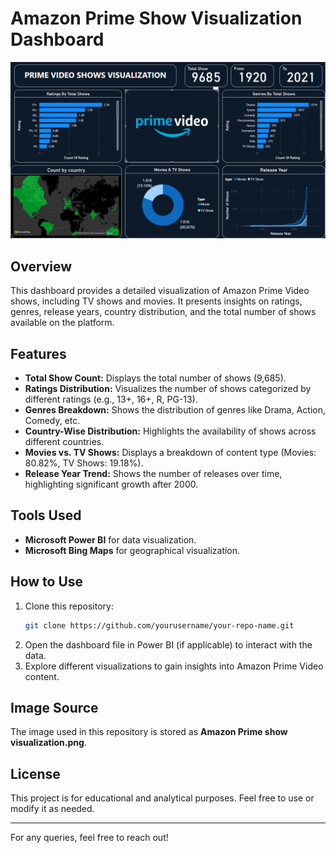 # Amazon Prime Show Visualization Dashboard

![Amazon Prime Show Visualization](Amazon%20Prime%20show%20visualization.png)

## Overview
This dashboard provides a detailed visualization of Amazon Prime Video shows, including TV shows and movies. It presents insights on ratings, genres, release years, country distribution, and the total number of shows available on the platform.

## Features
- **Total Show Count:** Displays the total number of shows (9,685).
- **Ratings Distribution:** Visualizes the number of shows categorized by different ratings (e.g., 13+, 16+, R, PG-13).
- **Genres Breakdown:** Shows the distribution of genres like Drama, Action, Comedy, etc.
- **Country-Wise Distribution:** Highlights the availability of shows across different countries.
- **Movies vs. TV Shows:** Displays a breakdown of content type (Movies: 80.82%, TV Shows: 19.18%).
- **Release Year Trend:** Shows the number of releases over time, highlighting significant growth after 2000.

## Tools Used
- **Microsoft Power BI** for data visualization.
- **Microsoft Bing Maps** for geographical visualization.

## How to Use
1. Clone this repository:
   ```bash
   git clone https://github.com/yourusername/your-repo-name.git
   ```
2. Open the dashboard file in Power BI (if applicable) to interact with the data.
3. Explore different visualizations to gain insights into Amazon Prime Video content.

## Image Source
The image used in this repository is stored as **Amazon Prime show visualization.png**.

## License
This project is for educational and analytical purposes. Feel free to use or modify it as needed.

---
For any queries, feel free to reach out!


